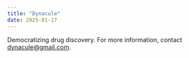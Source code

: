 ```yaml
---
title: "Dynacule"
date: 2025-01-17
---
```


Democratizing drug discovery. For more information, contact [dynacule@gmail.com](dynacule@gmail.com).
